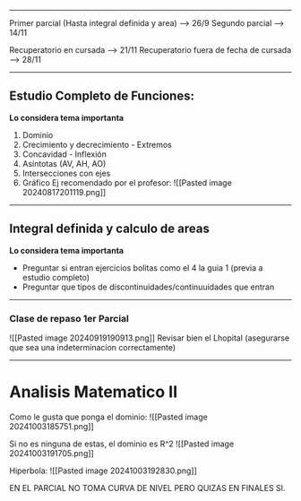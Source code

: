 -- -

Primer parcial (Hasta integral definida y area) --> 26/9
Segundo parcial --> 14/11

Recuperatorio en cursada --> 21/11
Recuperatorio fuera de fecha de cursada --> 28/11

--- 
## Estudio Completo de Funciones:
**Lo considera tema importanta**
1) Dominio 
2) Crecimiento y decrecimiento - Extremos
3) Concavidad - Inflexión
4) Asíntotas (AV, AH, AO)
5) Intersecciones con ejes
6) Gráfico
Ej recomendado por el profesor:
![[Pasted image 20240817201119.png]]
-- - 
## Integral definida y calculo de areas
**Lo considera tema importanta**

- Preguntar si entran ejercicios bolitas como el 4 la guia 1 (previa a estudio completo)
- Preguntar que tipos de discontinuidades/continuuidades que entran

-- - 
### Clase de repaso 1er Parcial

![[Pasted image 20240919190913.png]]
Revisar bien el Lhopital (asegurarse que sea una indeterminacion correctamente)

--- 
# Analisis Matematico II

Como le gusta que ponga el dominio: 
![[Pasted image 20241003185751.png]]

Si no es ninguna de estas, el dominio es R^2
![[Pasted image 20241003191705.png]]

Hiperbola:
![[Pasted image 20241003192830.png]]

EN EL PARCIAL NO TOMA CURVA DE NIVEL PERO QUIZAS EN FINALES SI.